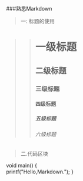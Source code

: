 ###熟悉Markdown

> 一: 标题的使用

>># 一级标题
>>## 二级标题
>>### 三级标题
>>#### 四级标题
>>##### 五级标题
>>###### 六级标题

> 二.代码区块

void main()	
{	
printf("Hello,Markdown.");
}